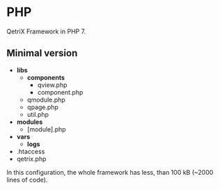 # PHP

QetriX Framework in PHP 7.

Minimal version
---------------

* **libs**
  * **components**
    * qview.php
    * component.php
  * qmodule.php
  * qpage.php
  * util.php
* **modules**
  * [module].php
* **vars**
  * **logs**
* .htaccess
* qetrix.php

In this configuration, the whole framework has less, than 100 kB (~2000 lines of code).
